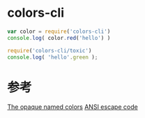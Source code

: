 # colors-cli

```js
var color = require('colors-cli')
console.log( color.red('hello') )
```


```js
require('colors-cli/toxic')
console.log( 'hello'.green );
```

# 参考

[The opaque named colors](https://drafts.csswg.org/css-color/#named-colors)
[ANSI escape code](https://en.wikipedia.org/wiki/ANSI_escape_code)